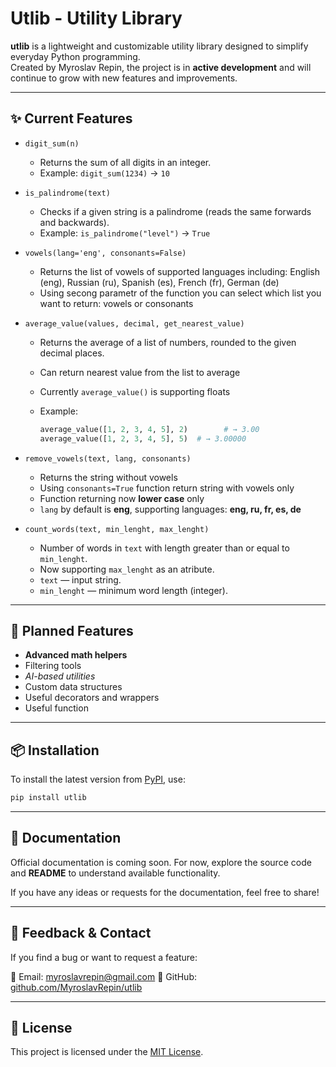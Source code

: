 # Utlib - Utility Library

**utlib** is a lightweight and customizable utility library designed to simplify everyday Python programming.  
Created by Myroslav Repin, the project is in **active development** and will continue to grow with new features and improvements.

---

## ✨ Current Features

- `digit_sum(n)`

  - Returns the sum of all digits in an integer.
  - Example: `digit_sum(1234)` → `10`

- `is_palindrome(text)`

  - Checks if a given string is a palindrome (reads the same forwards and backwards).
  - Example: `is_palindrome("level")` → `True`

- `vowels(lang='eng', consonants=False)`

  - Returns the list of vowels of supported languages including: English (eng), Russian (ru), Spanish (es), French (fr), German (de)
  - Using secong parametr of the function you can select which list you want to return: vowels or consonants

- `average_value(values, decimal, get_nearest_value)`

  - Returns the average of a list of numbers, rounded to the given decimal places.
  - Can return nearest value from the list to average
  - Currently `average_value()` is supporting floats
  - Example:

    ```python
    average_value([1, 2, 3, 4, 5], 2)        # → 3.00
    average_value([1, 2, 3, 4, 5], 5)  # → 3.00000
    ```

- `remove_vowels(text, lang, consonants)`
  - Returns the string without vowels
  - Using `consonants=True` function return string with vowels only
  - Function returning now **lower case** only
  - `lang` by default is **eng**, supporting languages: **eng, ru, fr, es, de**
- `count_words(text, min_lenght, max_lenght)`
  - Number of words in `text` with length greater than or equal to `min_lenght`.
  - Now supporting `max_lenght` as an atribute.
  - `text` — input string.
  - `min_lenght` — minimum word length (integer).

---

## 🚧 Planned Features

- **Advanced math helpers**
- Filtering tools
- _AI-based utilities_
- Custom data structures
- Useful decorators and wrappers
- Useful function

---

## 📦 Installation

To install the latest version from [PyPI](https://pypi.org/project/utlib), use:

```bash
pip install utlib
```

---

## 📄 Documentation

Official documentation is coming soon.
For now, explore the source code and **README** to understand available functionality.

If you have any ideas or requests for the documentation, feel free to share!

---

## 💌 Feedback & Contact

If you find a bug or want to request a feature:

📧 Email: [myroslavrepin@gmail.com](mailto:myroslavrepin@gmail.com)
📁 GitHub: [github.com/MyroslavRepin/utlib](https://github.com/MyroslavRepin/utlib)

---

## 📌 License

This project is licensed under the [MIT License](LICENSE).

